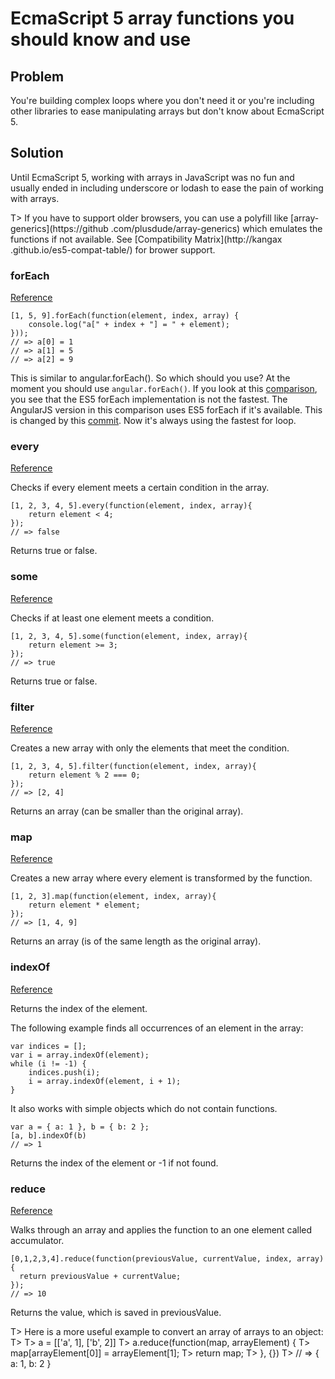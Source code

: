 # EcmaScript 5 array functions you should know and use

## Problem

You're building complex loops where you don't need it or you're including other libraries to ease manipulating arrays but don't know about EcmaScript 5.

## Solution

Until EcmaScript 5, working with arrays in JavaScript was no fun and usually ended in including underscore or lodash to ease the pain of working with arrays.

T> If you have to support older browsers, you can use a polyfill like [array-generics](https://github
.com/plusdude/array-generics) which emulates the functions if not available. See [Compatibility Matrix](http://kangax
.github.io/es5-compat-table/) for brower support.


### forEach

[Reference](https://developer.mozilla.org/en-US/docs/Web/JavaScript/Reference/Global_Objects/Array/forEach)

    [1, 5, 9].forEach(function(element, index, array) {
        console.log("a[" + index + "] = " + element);
    }));
    // => a[0] = 1
    // => a[1] = 5
    // => a[2] = 9

This is similar to angular.forEach(). So which should you use? At the moment you should use `angular.forEach()`. If you look at this [comparison](http://jsperf.com/foreach-vs-loop/20),
you see that the ES5 forEach implementation is not the fastest. The AngularJS version in this comparison uses ES5 forEach if it's available. This is changed by this [commit](https://github.com/angular/angular.js/issues/3221). Now
it's always using the fastest for loop.


### every

[Reference](https://developer.mozilla.org/en-US/docs/Web/JavaScript/Reference/Global_Objects/Array/every)

Checks if every element meets a certain condition in the array.

    [1, 2, 3, 4, 5].every(function(element, index, array){
        return element < 4;
    });
    // => false

Returns true or false.


### some

[Reference](https://developer.mozilla.org/en-US/docs/Web/JavaScript/Reference/Global_Objects/Array/some)

Checks if at least one element meets a condition.

    [1, 2, 3, 4, 5].some(function(element, index, array){
        return element >= 3;
    });
    // => true

Returns true or false.


### filter

[Reference](https://developer.mozilla.org/en-US/docs/Web/JavaScript/Reference/Global_Objects/Array/filter)

Creates a new array with only the elements that meet the condition.

    [1, 2, 3, 4, 5].filter(function(element, index, array){
        return element % 2 === 0;
    });
    // => [2, 4]

Returns an array (can be smaller than the original array).


### map

[Reference](https://developer.mozilla.org/en-US/docs/Web/JavaScript/Reference/Global_Objects/Array/map)

Creates a new array where every element is transformed by the function.

    [1, 2, 3].map(function(element, index, array){
        return element * element;
    });
    // => [1, 4, 9]

Returns an array (is of the same length as the original array).


### indexOf

[Reference](https://developer.mozilla.org/en-US/docs/Web/JavaScript/Reference/Global_Objects/Array/indexOf)

Returns the index of the element.

The following example finds all occurrences of an element in the array:

    var indices = [];
    var i = array.indexOf(element);
    while (i != -1) {
        indices.push(i);
        i = array.indexOf(element, i + 1);
    }

It also works with simple objects which do not contain functions.

    var a = { a: 1 }, b = { b: 2 };
    [a, b].indexOf(b)
    // => 1

Returns the index of the element or -1 if not found.


### reduce

[Reference](https://developer.mozilla.org/en-US/docs/Web/JavaScript/Reference/Global_Objects/Array/reduce)

Walks through an array and applies the function to an one element called accumulator.

    [0,1,2,3,4].reduce(function(previousValue, currentValue, index, array){
      return previousValue + currentValue;
    });
    // => 10

Returns the value, which is saved in previousValue.

T> Here is a more useful example to convert an array of arrays to an object:
T>
T>    a = [['a', 1], ['b', 2]]
T>    a.reduce(function(map, arrayElement) {
T>        map[arrayElement[0]] = arrayElement[1];
T>        return map;
T>    }, {})
T>    // => { a: 1, b: 2 }

